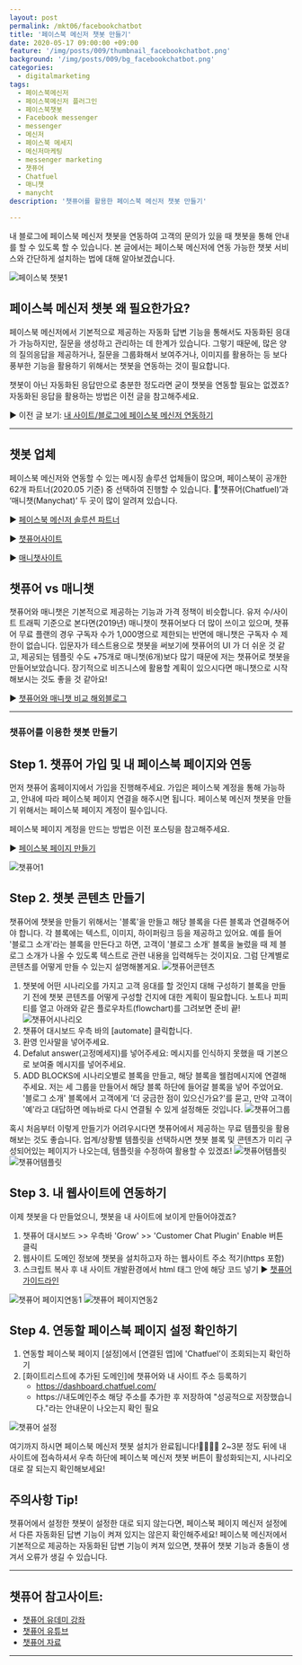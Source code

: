 ```yaml
---
layout: post
permalink: /mkt06/facebookchatbot
title: '페이스북 메신저 챗봇 만들기'
date: 2020-05-17 09:00:00 +09:00
feature: '/img/posts/009/thumbnail_facebookchatbot.png'
background: '/img/posts/009/bg_facebookchatbot.png'
categories:
  - digitalmarketing
tags:
  - 페이스북메신저
  - 페이스북메신저 플러그인
  - 페이스북챗봇
  - Facebook messenger
  - messenger
  - 메신저
  - 페이스북 메세지
  - 메신저마케팅
  - messenger marketing
  - 챗퓨어
  - Chatfuel
  - 매니챗
  - manycht
description: '챗퓨어를 활용한 페이스북 메신저 챗봇 만들기'

---
```


내 블로그에 페이스북 메신저 챗봇을 연동하여 고객의 문의가 있을 때 챗봇을 통해 안내를 할 수 있도록 할 수 있습니다. 본 글에서는 페이스북 메신저에 연동 가능한 챗봇 서비스와 간단하게 설치하는 법에 대해 알아보겠습니다.

![페이스북 챗봇1](/img/posts/009/01.png)


## 페이스북 메신저 챗봇 왜 필요한가요?
페이스북 메신저에서 기본적으로 제공하는 자동화 답변 기능을 통해서도 자동화된 응대가 가능하지만, 질문을 생성하고 관리하는 데 한계가 있습니다. 그렇기 때문에, 많은 양의 질의응답을 제공하거나, 질문을 그룹화해서 보여주거나, 이미지를 활용하는 등 보다 풍부한 기능을 활용하기 위해서는 챗봇을 연동하는 것이 필요합니다.

챗봇이 아닌 자동화된 응답만으로 충분한 정도라면 굳이 챗봇을 연동할 필요는 없겠죠? 자동화된 응답을 활용하는 방법은 이전 글을 참고해주세요.

 ▶ 이전 글 보기: [내 사이트/블로그에 페이스북 메신저 연동하기](https://ayoungshin.com/mkt05/facebookmessenger)

------
## 챗봇 업체
페이스북 메신저와 연동할 수 있는 메시징 솔루션 업체들이 많으며, 페이스북이 공개한 62개 파트너(2020.05 기준) 중 선택하여 진행할 수 있습니다. ’챗퓨어(Chatfuel)’과 ‘매니챗(Manychat)’ 두 곳이 많이 알려져 있습니다.

 ▶ [페이스북 메신저 솔루션 파트너](https://www.facebook.com/business/partner-directory/search?serviceModels=saas&platforms=messenger&solution_type=messaging&sort_by=alpha "facebookmessengersolutionpartner")

 ▶ [챗퓨어사이트](https://chatfuel.com/ "chatfuel")

 ▶ [매니챗사이트](https://chatfuel.com/ "manychat")


## 챗퓨어 vs 매니챗
챗퓨어와 매니챗은 기본적으로 제공하는 기능과 가격 정책이 비슷합니다. 유저 수/사이트 트래픽 기준으로 본다면(2019년) 매니챗이 챗퓨어보다 더 많이 쓰이고 있으며, 챗퓨어 무료 플랜의 경우 구독자 수가 1,000명으로 제한되는 반면에 매니챗은 구독자 수 제한이 없습니다. 입문자가 테스트용으로 챗봇을 써보기에 챗퓨어의 UI 가 더 쉬운 것 같고, 제공되는 템플릿 수도 +75개로 매니챗(6개)보다 많기 때문에 저는 챗퓨어로 챗봇을 만들어보았습니다. 장기적으로 비즈니스에 활용할 계획이 있으시다면 매니챗으로 시작해보시는 것도 좋을 것 같아요!

▶ [챗퓨어와 매니챗 비교 해외블로그](https://zapier.com/blog/manychat-vs-chatfuel/"chatfuelvsmanychat")

------
### 챗퓨어를 이용한 챗봇 만들기


## Step 1. 챗퓨어 가입 및 내 페이스북 페이지와 연동
먼저 챗퓨어 홈페이지에서 가입을 진행해주세요. 가입은 페이스북 계정을 통해 가능하고, 안내에 따라 페이스북 페이지 연결을 해주시면 됩니다. 페이스북 메신저 챗봇을 만들기 위해서는 페이스북 페이지 계정이 필수입니다.

페이스북 페이지 계정을 만드는 방법은 이전 포스팅을 참고해주세요.

 ▶ [페이스북 페이지 만들기](https://ayoungshin.com/mkt03/facebook/contentsmarketing "facebookpage")

![챗퓨어1](/img/posts/009/02.png)


## Step 2. 챗봇 콘텐츠 만들기
챗퓨어에 챗봇을 만들기 위해서는 '블록'을 만들고 해당 블록을 다른 블록과 연결해주어야 합니다.
각 블록에는 텍스트, 이미지, 하이퍼링크 등을 제공하고 있어요. 예를 들어 '블로그 소개'라는 블록을 만든다고 하면, 고객이 '블로그 소개' 블록을 눌렀을 때 제 블로그 소개가 나올 수 있도록 텍스트로 관련 내용을 입력해두는 것이지요. 그럼 단계별로 콘텐츠를 어떻게 만들 수 있는지 설명해볼게요.
  ![챗퓨어콘텐츠](/img/posts/009/03.png)


1. 챗봇에 어떤 시나리오를 가지고 고객 응대를 할 것인지 대해 구성하기
  블록을 만들기 전에 챗봇 콘텐츠를 어떻게 구성할 건지에 대한 계획이 필요합니다. 노트나 피피티를 열고 아래와 같은 플로우차트(flowchart)를 그려보면 준비 끝!
  ![챗퓨어시나리오](/img/posts/009/04.png)
2. 챗퓨어 대시보드 우측 바의 [automate] 클릭합니다.
3. 환영 인사말을 넣어주세요.
4. Defalut answer(고정메세지)를 넣어주세요: 메시지를 인식하지 못했을 때 기본으로 보여줄 메시지를 넣어주세요.
5. ADD BLOCKS에 시나리오별로 블록을 만들고, 해당 블록을 웰컴메시지에 연결해주세요.
   저는 세 그룹을 만들어서 해당 블록 하단에 들어갈 블록을 넣어 주었어요. '블로그 소개' 블록에서 고객에게 '더 궁금한 점이 있으신가요?'를 묻고, 만약 고객이 '예'라고 대답하면 메뉴바로 다시 연결될 수 있게 설정해둔 것입니다.
   ![챗퓨어그룹](/img/posts/009/05.png)

혹시 처음부터 이렇게 만들기가 어려우시다면 챗퓨어에서 제공하는 무료 템플릿을 활용해보는 것도 좋습니다. 업계/상황별 템플릿을 선택하시면 챗봇 블록 및 콘텐츠가 미리 구성되어있는 페이지가 나오는데, 템플릿을 수정하여 활용할 수 있겠죠!
   ![챗퓨어템플릿](/img/posts/009/06.png)   
   ![챗퓨어템플릿](/img/posts/009/07.png)

## Step 3. 내 웹사이트에 연동하기
이제 챗봇을 다 만들었으니, 챗봇을 내 사이트에 보이게 만들어야겠죠?

1. 챗퓨어 대시보드 >> 우측바 'Grow' >> 'Customer Chat Plugin' Enable 버튼 클릭
2. 웹사이트 도메인 정보에 챗봇을 설치하고자 하는 웹사이트 주소 적기(https 포함)
3. 스크립트 복사 후 내 사이트 개발환경에서 html <body> 태그 안에 해당 코드 넣기
 ▶ [챗퓨어 가이드라인](https://blog.chatfuel.com/how-to-add-a-messenger-chatbot-to-your-website/"chatfuelconnection")

![챗퓨어 페이지연동1](/img/posts/009/08.png)
![챗퓨어 페이지연동2](/img/posts/009/09.png)

## Step 4. 연동할 페이스북 페이지 설정 확인하기
1. 연동할 페이스북 페이지 [설정]에서 [연결된 앱]에 'Chatfuel'이 조회되는지 확인하기
2. [화이트리스트에 추가된 도메인]에 챗퓨어와 내 사이트 주소 등록하기
    * https://dashboard.chatfuel.com/
    * https://내도메인주소
    해당 주소를 추가한 후 저장하여 "성공적으로 저장했습니다."라는 안내문이 나오는지 확인 필요

![챗퓨어 설정](/img/posts/009/10.png)


여기까지 하시면 페이스북 메신저 챗봇 설치가 완료됩니다!👏🏻👏🏻
2~3분 정도 뒤에 내 사이트에 접속하셔서 우측 하단에 페이스북 메신저 챗봇 버튼이 활성화되는지, 시나리오대로 잘 되는지 확인해보세요!

## 주의사항 Tip!
챗퓨어에서 설정한 챗봇이 설정한 대로 되지 않는다면, 페이스북 페이지 메신저 설정에서 다른 자동화된 답변 기능이 켜져 있지는 않은지 확인해주세요! 페이스북 메신저에서 기본적으로 제공하는 자동화된 답변 기능이 켜져 있으면, 챗퓨어 챗봇 기능과 충돌이 생겨서 오류가 생길 수 있습니다.

------

## 챗퓨어 참고사이트:
* [챗퓨어 유데미 강좌](http://bit.ly/2xCP5U6 "chatfueludemycourse")
* [챗퓨어 유튜브](http://bit.ly/2Ow8crY "chatfuelyoutube")
* [챗퓨어 자료](http://bit.ly/2SgmxK8 "chatfuelyoutube")

------
